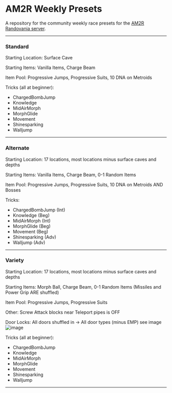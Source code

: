 # AM2R Weekly Presets

A repository for the community weekly race presets for the [AM2R Randovania server](discord.gg/TkRYXfewTA).


---
### Standard

Starting Location: Surface Cave

Starting Items: Vanilla Items, Charge Beam

Item Pool: Progressive Jumps, Progressive Suits, 10 DNA on Metroids

Tricks (all at beginner): 
- ChargedBombJump
- Knowledge
- MidAirMorph
- MorphGlide
- Movement
- Shinesparking
- Walljump

---
### Alternate

Starting Location: 17 locations, most locations minus surface caves and depths

Starting Items: Vanilla Items, Charge Beam, 0-1 Random Items

Item Pool: Progressive Jumps, Progressive Suits, 10 DNA on Metroids AND Bosses

Tricks: 
- ChargedBombJump (Int)
- Knowledge (Beg)
- MidAirMorph (Int)
- MorphGlide (Beg)
- Movement (Beg)
- Shinesparking (Adv)
- Walljump (Adv)

---
### Variety

Starting Location: 17 locations, most locations minus surface caves and depths

Starting Items: Morph Ball, Charge Beam, 0-1 Random Items (Missiles and Power Grip ARE shuffled)

Item Pool: Progressive Jumps, Progressive Suits

Other: Screw Attack blocks near Teleport pipes is OFF

Door Locks: All doors shuffled in -> All door types (minus EMP) see image
![image](https://github.com/JeffGainsNGames/am2r_weekly/assets/125271738/31d36609-164d-4cd6-9ac5-cd51ea019771)

Tricks (all at beginner): 
- ChargedBombJump
- Knowledge
- MidAirMorph
- MorphGlide
- Movement
- Shinesparking
- Walljump

---
